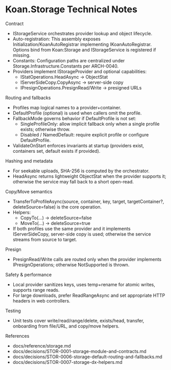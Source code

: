 # Koan.Storage Technical Notes

Contract
- IStorageService orchestrates provider lookup and object lifecycle.
- Auto-registration: This assembly exposes Initialization/KoanAutoRegistrar implementing IKoanAutoRegistrar. Options bind from Koan:Storage and IStorageService is registered if missing.
- Constants: Configuration paths are centralized under Storage.Infrastructure.Constants per ARCH-0040.
- Providers implement IStorageProvider and optional capabilities:
  - IStatOperations.HeadAsync → ObjectStat
  - IServerSideCopy.CopyAsync → server-side copy
  - IPresignOperations.PresignRead/Write → presigned URLs

Routing and fallbacks
- Profiles map logical names to a provider+container.
- DefaultProfile (optional) is used when callers omit the profile.
- FallbackMode governs behavior if DefaultProfile is not set:
  - SingleProfileOnly: allow implicit fallback only when a single profile exists; otherwise throw.
  - Disabled / NamedDefault: require explicit profile or configure DefaultProfile.
- ValidateOnStart enforces invariants at startup (providers exist, containers set, default exists if provided).

Hashing and metadata
- For seekable uploads, SHA-256 is computed by the orchestrator.
- HeadAsync returns lightweight ObjectStat when the provider supports it; otherwise the service may fall back to a short open-read.

Copy/Move semantics
- TransferToProfileAsync(source, container, key, target, targetContainer?, deleteSource=false) is the core operation.
- Helpers:
  - CopyTo(...) → deleteSource=false
  - MoveTo(...) → deleteSource=true
- If both profiles use the same provider and it implements IServerSideCopy, server-side copy is used; otherwise the service streams from source to target.

Presign
- PresignRead/Write calls are routed only when the provider implements IPresignOperations; otherwise NotSupported is thrown.

Safety & performance
- Local provider sanitizes keys, uses temp+rename for atomic writes, supports range reads.
- For large downloads, prefer ReadRangeAsync and set appropriate HTTP headers in web controllers.

Testing
- Unit tests cover write/read/range/delete, exists/head, transfer, onboarding from file/URL, and copy/move helpers.

References
- docs/reference/storage.md
- docs/decisions/STOR-0001-storage-module-and-contracts.md
- docs/decisions/STOR-0006-storage-default-routing-and-fallbacks.md
- docs/decisions/STOR-0007-storage-dx-helpers.md
